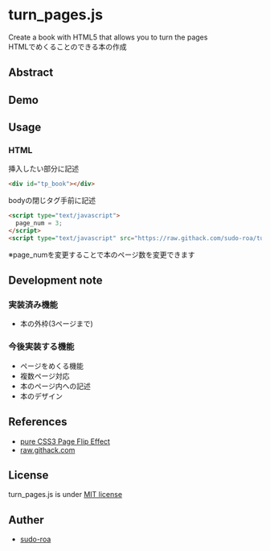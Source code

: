 # turn_pages.js
Create a book with HTML5 that allows you to turn the pages<br>
HTMLでめくることのできる本の作成

## Abstract

## Demo

## Usage

### HTML
挿入したい部分に記述
```html
<div id="tp_book"></div>
```

bodyの閉じタグ手前に記述
```html
<script type="text/javascript">
  page_num = 3;
</script>
<script type="text/javascript" src="https://raw.githack.com/sudo-roa/turn_pages/main/js/turn_pages.js"></script>
```
※page_numを変更することで本のページ数を変更できます

## Development note
### 実装済み機能
- 本の外枠(3ページまで)

### 今後実装する機能
- ページをめくる機能
- 複数ページ対応
- 本のページ内への記述
- 本のデザイン

## References
- [pure CSS3 Page Flip Effect](http://www.romancortes.com/blog/pure-css3-page-flip-effect/)
- [raw.githack.com](https://raw.githack.com/)

## License
turn_pages.js is under [MIT license](https://en.wikipedia.org/wiki/MIT_License)

## Auther
- [sudo-roa](https://github.com/sudo-roa/)
